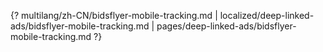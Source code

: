 {? multilang/zh-CN/bidsflyer-mobile-tracking.md | localized/deep-linked-ads/bidsflyer-mobile-tracking.md | pages/deep-linked-ads/bidsflyer-mobile-tracking.md ?}
